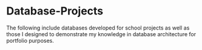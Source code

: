 # Database-Projects

The following include databases developed for school projects as well as those I designed to demonstrate my knowledge in database architecture for portfolio purposes.
